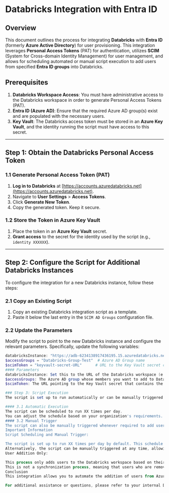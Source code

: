# Databricks Integration with Entra ID

## Overview

This document outlines the process for integrating **Databricks** with **Entra ID** (formerly **Azure Active Directory**) for user provisioning. This integration leverages **Personal Access Tokens** (PAT) for authentication, utilizes **SCIM** (System for Cross-domain Identity Management) for user management, and allows for scheduling automated or manual script execution to add users from specified **Entra ID groups** into Databricks.

## Prerequisites

1. **Databricks Workspace Access**: You must have administrative access to the Databricks workspace in order to generate Personal Access Tokens (PAT).
2. **Entra ID (Azure AD)**: Ensure that the required Azure AD group(s) exist and are populated with the necessary users.
3. **Key Vault**: The Databricks access token must be stored in an **Azure Key Vault**, and the identity running the script must have access to this secret.

---

## Step 1: Obtain the Databricks Personal Access Token

### 1.1 Generate Personal Access Token (PAT)

1. **Log in to Databricks** at [https://accounts.azuredatabricks.net](https://accounts.azuredatabricks.net).
2. Navigate to **User Settings** > **Access Tokens**.
3. Click **Generate New Token**.
4. Copy the generated token. Keep it secure.

### 1.2 Store the Token in Azure Key Vault

1. Place the token in an **Azure Key Vault** secret.
2. **Grant access** to the secret for the identity used by the script (e.g., `identity XXXXXX`).

---

## Step 2: Configure the Script for Additional Databricks Instances

To configure the integration for a new Databricks instance, follow these steps:

### 2.1 Copy an Existing Script

1. Copy an existing Databricks integration script as a template.
2. Paste it below the last entry in the `SCIM AD Groups` configuration file.

### 2.2 Update the Parameters

Modify the script to point to the new Databricks instance and configure the relevant parameters. Specifically, update the following variables:

```powershell
databricksInstance: "https://adb-6234138917436195.15.azuredatabricks.net"  # Databricks Workspace URL
$accessGroups = "Databricks-Group-Test"  # Azure AD Group name
$scimToken = "keyvault-secret-URL"      # URL to the Key Vault secret containing the Databricks PAT
#### Parameters
databricksInstance: Set this to the URL of the Databricks workspace (e.g., "https://adb-6234138917436195.15.azuredatabricks.net").
$accessGroups: The Azure AD group whose members you want to add to Databricks.
$scimToken: The URL pointing to the Key Vault secret that contains the generated Personal Access Token.

### Step 3: Script Execution
The script is set up to run automatically or can be manually triggered as needed.

#### 3.1 Automatic Execution
The script can be scheduled to run XX times per day.
You can adjust the schedule based on your organization's requirements.
#### 3.2 Manual Trigger
The script can also be manually triggered whenever required to add users from the specified Azure AD group to Databricks.
Important Information
Script Scheduling and Manual Trigger:

The script is set up to run XX times per day by default. This schedule can be adjusted to meet your organization's needs.
Alternatively, the script can be manually triggered at any time, allowing you to add users based on the AD group(s) without waiting for the scheduled execution.
User Addition Only:

This process only adds users to the Databricks workspace based on their membership in the provided Azure AD group(s).
This is not a synchronization process, meaning that users who are removed from the Azure AD group will not be automatically removed from Databricks. Any cleanup or removal of users from Databricks must be done manually.
Conclusion
This integration allows you to automate the addition of users from Azure AD groups to Databricks. By following this guide, you can securely manage access using Personal Access Tokens (PAT) stored in Azure Key Vault. The script can be scheduled to run automatically or manually as needed for provisioning users.

For additional assistance or questions, please refer to your internal Databricks or Azure AD administrators.



